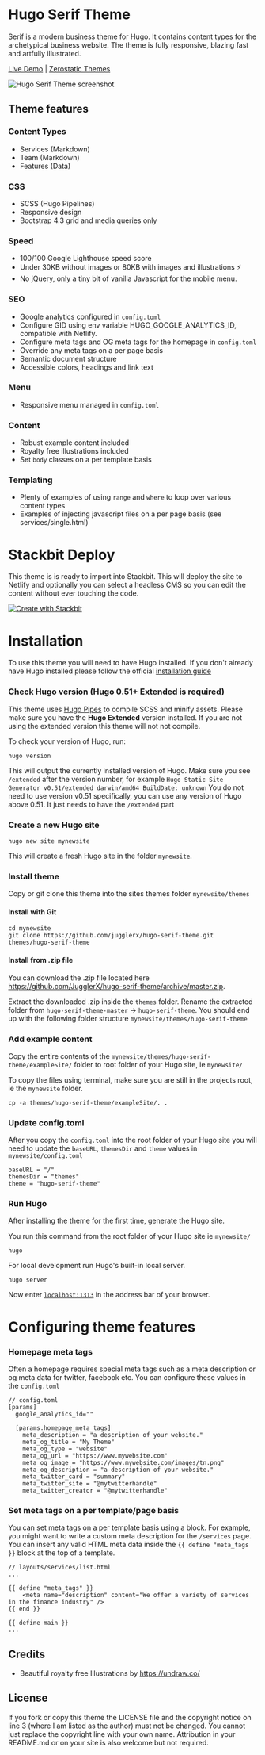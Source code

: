 # Hugo Serif Theme

Serif is a modern business theme for Hugo. It contains content types for the archetypical business website. The theme is fully responsive, blazing fast and artfully illustrated.

[Live Demo](https://hugo-serif.netlify.com/) |
[Zerostatic Themes](https://www.zerostatic.io/theme/hugo-serif/)

![Hugo Serif Theme screenshot](https://github.com/JugglerX/hugo-serif-theme/blob/master/images/screenshot.png)

## Theme features

### Content Types

- Services (Markdown)
- Team (Markdown)
- Features (Data)

### CSS

- SCSS (Hugo Pipelines)
- Responsive design
- Bootstrap 4.3 grid and media queries only

### Speed

- 100/100 Google Lighthouse speed score
- Under 30KB without images or 80KB with images and illustrations ⚡
- No jQuery, only a tiny bit of vanilla Javascript for the mobile menu.

### SEO

- Google analytics configured in `config.toml`
- Configure GID using env variable HUGO_GOOGLE_ANALYTICS_ID, compatible with Netlify.
- Configure meta tags and OG meta tags for the homepage in `config.toml`
- Override any meta tags on a per page basis
- Semantic document structure
- Accessible colors, headings and link text

### Menu

- Responsive menu managed in `config.toml`

### Content

- Robust example content included
- Royalty free illustrations included
- Set `body` classes on a per template basis

### Templating

- Plenty of examples of using `range` and `where` to loop over various content types
- Examples of injecting javascript files on a per page basis (see services/single.html)

# Stackbit Deploy

This theme is is ready to import into Stackbit. This will deploy the site to Netlify and optionally you can select a headless CMS so you can edit the content without ever touching the code. 

[![Create with Stackbit](https://assets.stackbit.com/badge/create-with-stackbit.svg)](https://app.stackbit.com/create?theme=https://github.com/JugglerX/hugo-serif-theme)


# Installation

To use this theme you will need to have Hugo installed. If you don't already have Hugo installed please follow the official [installation guide](https://gohugo.io/getting-started/installing/)

### Check Hugo version (Hugo 0.51+ Extended is required)

This theme uses [Hugo Pipes](https://gohugo.io/hugo-pipes/scss-sass/) to compile SCSS and minify assets. Please make sure you have the **Hugo Extended** version installed. If you are not using the extended version this theme will not not compile.

To check your version of Hugo, run:

```
hugo version
```

This will output the currently installed version of Hugo. Make sure you see `/extended` after the version number, for example `Hugo Static Site Generator v0.51/extended darwin/amd64 BuildDate: unknown` You do not need to use version v0.51 specifically, you can use any version of Hugo above 0.51. It just needs to have the `/extended` part

### Create a new Hugo site

```
hugo new site mynewsite
```

This will create a fresh Hugo site in the folder `mynewsite`.

### Install theme

Copy or git clone this theme into the sites themes folder `mynewsite/themes`

#### Install with Git

```
cd mynewsite
git clone https://github.com/jugglerx/hugo-serif-theme.git themes/hugo-serif-theme
```

#### Install from .zip file

You can download the .zip file located here https://github.com/JugglerX/hugo-serif-theme/archive/master.zip.

Extract the downloaded .zip inside the `themes` folder. Rename the extracted folder from `hugo-serif-theme-master` -> `hugo-serif-theme`. You should end up with the following folder structure `mynewsite/themes/hugo-serif-theme`

### Add example content

Copy the entire contents of the `mynewsite/themes/hugo-serif-theme/exampleSite/` folder to root folder of your Hugo site, ie `mynewsite/`

To copy the files using terminal, make sure you are still in the projects root, ie the `mynewsite` folder.

```
cp -a themes/hugo-serif-theme/exampleSite/. .
```

### Update config.toml

After you copy the `config.toml` into the root folder of your Hugo site you will need to update the `baseURL`, `themesDir` and `theme` values in `mynewsite/config.toml`

```
baseURL = "/"
themesDir = "themes"
theme = "hugo-serif-theme"
```

### Run Hugo

After installing the theme for the first time, generate the Hugo site.

You run this command from the root folder of your Hugo site ie `mynewsite/`

```
hugo
```

For local development run Hugo's built-in local server.

```
hugo server
```

Now enter [`localhost:1313`](http://localhost:1313) in the address bar of your browser.

# Configuring theme features

### Homepage meta tags

Often a homepage requires special meta tags such as a meta description or og meta data for twitter, facebook etc. You can configure these values in the `config.toml`

```
// config.toml
[params]
  google_analytics_id=""

  [params.homepage_meta_tags]
    meta_description = "a description of your website."
    meta_og_title = "My Theme"
    meta_og_type = "website"
    meta_og_url = "https://www.mywebsite.com"
    meta_og_image = "https://www.mywebsite.com/images/tn.png"
    meta_og_description = "a description of your website."
    meta_twitter_card = "summary"
    meta_twitter_site = "@mytwitterhandle"
    meta_twitter_creator = "@mytwitterhandle"
```

### Set meta tags on a per template/page basis

You can set meta tags on a per template basis using a block. For example, you might want to write a custom meta description for the `/services` page. You can insert any valid HTML meta data inside the `{{ define "meta_tags }}` block at the top of a template.

```
// layouts/services/list.html
...

{{ define "meta_tags" }}
    <meta name="description" content="We offer a variety of services in the finance industry" />
{{ end }}

{{ define main }}
...
```

## Credits

- Beautiful royalty free Illustrations by https://undraw.co/

## License

If you fork or copy this theme the LICENSE file and the copyright notice on line 3 (where I am listed as the author) must not be changed. You cannot just replace the copyright line with your own name. Attribution in your README.md or on your site is also welcome but not required.

